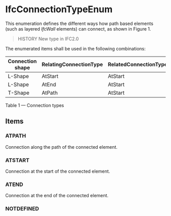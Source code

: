 # IfcConnectionTypeEnum

This enumeration defines the different ways how path based elements (such as layered _IfcWall_ elements) can connect, as shown in Figure 1.<!-- end of definition -->

> HISTORY  New type in IFC2.0

The enumerated items shall be used in the following combinations:

Connection shape | RelatingConnectionType | RelatedConnectionType | Illustration
--- | --- | --- | ---
L-Shape | AtStart | AtStart | ![L-shape](../../../../figures/ifcconnectiontypeenum-fig03.gif)
L-Shape | AtEnd | AtStart | ![L-shape](../../../../figures/ifcconnectiontypeenum-fig01.gif)
T-Shape | AtPath | AtStart | ![T-shape](../../../../figures/ifcconnectiontypeenum-fig02.gif)

Table 1 — Connection types

## Items

### ATPATH
Connection along the path of the connected element.

### ATSTART
Connection at the start of the connected element.

### ATEND
Connection at the end of the connected element.

### NOTDEFINED

